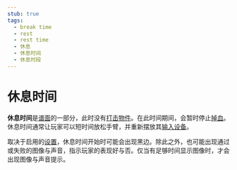 ```yaml
---
stub: true
tags:
  - break time
  - rest
  - rest time
  - 休息
  - 休息时间
  - 休息时段
---
```


# 休息时间

**休息时间**是[谱面](/wiki/Beatmap)的一部分，此时没有[打击物件](/wiki/Gameplay/Hit_object)。在此时间期间，会暂时停止[掉血](/wiki/Gameplay/Health)。休息时间通常让玩家可以短时间放松手臂，并重新摆放其[输入设备](/wiki/Gameplay/Input_device)。

取决于启用的[设置](/wiki/Client/Beatmap_editor/Song_setup)，休息时间开始时可能会出现黑边。除此之外，也可能出现通过或失败的图像与声音，指示玩家的表现好与否。仅当有足够时间显示图像时，才会出现图像与声音提示。
